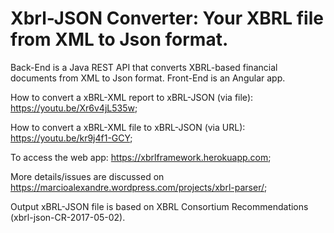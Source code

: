 # Xbrl-JSON Converter: Your XBRL file from XML to Json format.

Back-End is a Java REST API that converts XBRL-based financial documents from XML to Json format. Front-End is an Angular app.

How to convert a xBRL-XML report to xBRL-JSON (via file): https://youtu.be/Xr6v4jL535w;

How to convert a xBRL-XML file to xBRL-JSON (via URL): https://youtu.be/kr9j4f1-GCY; 

To access the web app: https://xbrlframework.herokuapp.com;

More details/issues are discussed on https://marcioalexandre.wordpress.com/projects/xbrl-parser/;

Output xBRL-JSON file is based on XBRL Consortium Recommendations (xbrl-json-CR-2017-05-02).